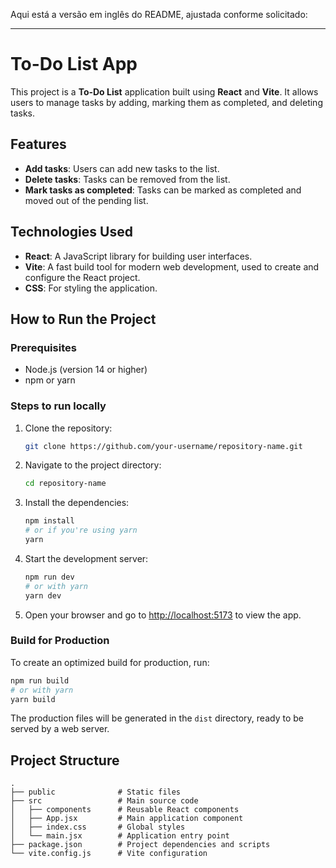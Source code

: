 Aqui está a versão em inglês do README, ajustada conforme solicitado:

---

# To-Do List App

This project is a **To-Do List** application built using **React** and **Vite**. It allows users to manage tasks by adding, marking them as completed, and deleting tasks.

## Features

- **Add tasks**: Users can add new tasks to the list.
- **Delete tasks**: Tasks can be removed from the list.
- **Mark tasks as completed**: Tasks can be marked as completed and moved out of the pending list.

## Technologies Used

- **React**: A JavaScript library for building user interfaces.
- **Vite**: A fast build tool for modern web development, used to create and configure the React project.
- **CSS**: For styling the application.

## How to Run the Project

### Prerequisites

- Node.js (version 14 or higher)
- npm or yarn

### Steps to run locally

1. Clone the repository:

   ```bash
   git clone https://github.com/your-username/repository-name.git
   ```

2. Navigate to the project directory:

   ```bash
   cd repository-name
   ```

3. Install the dependencies:

   ```bash
   npm install
   # or if you're using yarn
   yarn
   ```

4. Start the development server:

   ```bash
   npm run dev
   # or with yarn
   yarn dev
   ```

5. Open your browser and go to [http://localhost:5173](http://localhost:5173) to view the app.

### Build for Production

To create an optimized build for production, run:

```bash
npm run build
# or with yarn
yarn build
```

The production files will be generated in the `dist` directory, ready to be served by a web server.

## Project Structure

```plaintext
.
├── public              # Static files
├── src                 # Main source code
│   ├── components      # Reusable React components
│   ├── App.jsx         # Main application component
│   ├── index.css       # Global styles
│   └── main.jsx        # Application entry point
├── package.json        # Project dependencies and scripts
└── vite.config.js      # Vite configuration
```
